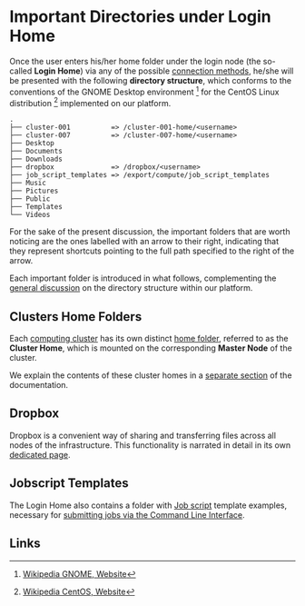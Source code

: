 # Important Directories under Login Home 

Once the user enters his/her home folder under the login node (the so-called **Login Home**) via any of the possible [connection methods](connections.md), he/she will be presented with the following **directory structure**, which conforms to the conventions of the GNOME Desktop environment [^1] for the CentOS Linux distribution [^2] implemented on our platform.
 
```
.
├── cluster-001          => /cluster-001-home/<username>
├── cluster-007          => /cluster-007-home/<username>
├── Desktop
├── Documents
├── Downloads
├── dropbox              => /dropbox/<username>
├── job_script_templates => /export/compute/job_script_templates
├── Music
├── Pictures
├── Public
├── Templates
└── Videos
```

For the sake of the present discussion, the important folders that are worth noticing are the ones labelled with an arrow to their right, indicating that they represent shortcuts pointing to the full path specified to the right of the arrow. 

Each important folder is introduced in what follows, complementing the [general discussion](../../data-on-disk/directories.md) on the directory structure within our platform.

## Clusters Home Folders

Each [computing cluster](../clusters/overview.md) has its own distinct [home folder](../clusters/directories.md), referred to as the **Cluster Home**, which is mounted on the corresponding **Master Node** of the cluster.

We explain the contents of these cluster homes in a [separate section](../clusters/directories.md) of the documentation.

## Dropbox

Dropbox is a convenient way of sharing and transferring files across all nodes of the infrastructure. This functionality is narrated in detail in its own [dedicated page](../../data-in-objectstorage/dropbox.md).

## Jobscript Templates

The Login Home also contains a folder with [Job script](../../jobs-cli/batch-script.md) template examples, necessary for [submitting jobs via the Command Line Interface](../../jobs-cli/overview.md). 

## Links

[^1]: [Wikipedia GNOME, Website](https://en.wikipedia.org/wiki/GNOME)

[^2]: [Wikipedia CentOS, Website](https://en.wikipedia.org/wiki/CentOS)
